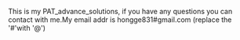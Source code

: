 This is my PAT_advance_solutions, if you have any questions you can contact with me.My email addr is hongge831#gmail.com (replace the '#'with '@')
